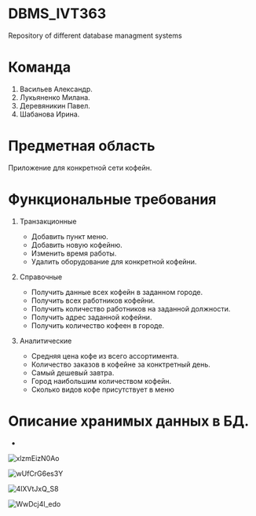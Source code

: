 # DBMS_IVT363
Repository of different database managment systems

# Команда
1. Васильев Александр.
2. Лукьяненко Милана.
3. Деревяникин Павел.
4. Шабанова Ирина.

# Предметная область
Приложение для конкретной сети кофейн.

# Функциональные требования
1. Транзакционные
   - Добавить пункт меню.
   - Добавить новую кофейню.
   - Изменить время работы.
   - Удалить оборудование для конкретной кофейни.

2. Справочные
   - Получить данные всех кофейн в заданном городе.
   - Получить всех работников кофейни.
   - Получить количество работников на заданной должности.
   - Получить адрес заданной кофейни.
   - Получить количество кофеен в городе.
   
3. Аналитические
   - Средняя цена кофе из всего ассортимента.
   - Количество заказов в кофейне за конктретный день.
   - Самый дешевый завтра.
   - Город наибольшим количеством кофейн.
   - Сколько видов кофе присутствует в меню


# Описание хранимых данных в БД.
  -
  ![xlzmEizN0Ao](https://user-images.githubusercontent.com/57771719/111890007-a9489b00-89f6-11eb-93d7-23ae72fced12.jpg)
  
  ![wUfCrG6es3Y](https://user-images.githubusercontent.com/57771719/111890010-ad74b880-89f6-11eb-8be9-03afb0e4dbdb.jpg)
  
  ![4IXVtJxQ_S8](https://user-images.githubusercontent.com/57771719/111890012-b1083f80-89f6-11eb-8638-b67668caaed8.jpg)
  
  ![WwDcj4l_edo](https://user-images.githubusercontent.com/57771719/111890013-b5345d00-89f6-11eb-8e38-44c63ed9ac84.jpg)
